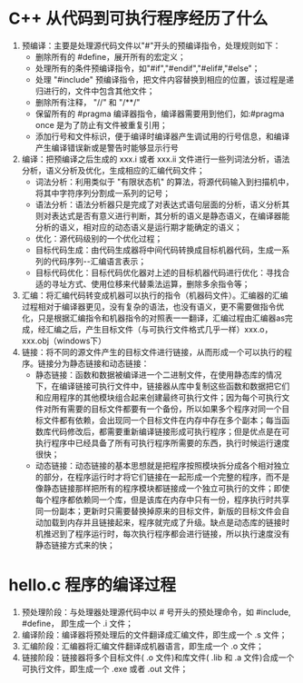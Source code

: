 # C++ 从代码到可执行程序经历了什么
1. 预编译：主要是处理源代码文件以"#"开头的预编译指令，处理规则如下：
    + 删除所有的 #define，展开所有的宏定义；
    + 处理所有的条件预编译指令，如"#if","#endif","#elif#,"#else"；
    + 处理 "#include" 预编译指令，把文件内容替换到相应的位置，该过程是递归进行的，文件中包含其他文件；
    + 删除所有注释， "//" 和 "/**/"
    + 保留所有的 #pragma 编译器指令，编译器需要用到他们，如:#pragma once 是为了防止有文件被重复引用；
    + 添加行号和文件标识，便于编译时编译器产生调试用的行号信息，和编译产生编译错误新或是警告时能够显示行号
2. 编译：把预编译之后生成的 xxx.i 或者 xxx.ii 文件进行一些列词法分析，语法分析，语义分析及优化，生成相应的汇编代码文件；
    + 词法分析：利用类似于 "有限状态机" 的算法，将源代码输入到扫描机中，将其中字符序列分割成一系列的记号；
    + 语法分析：语法分析器只是完成了对表达式语句层面的分析，语义分析其则对表达式是否有意义进行判断，其分析的语义是静态语义，在编译器能分析的语义，相对应的动态语义是运行期才能确定的语义；
    + 优化：源代码级别的一个优化过程；
    + 目标代码生成：由代码生成器将中间代码转换成目标机器代码，生成一系列的代码序列--汇编语言表示；
    + 目标代码优化：目标代码优化器对上述的目标机器代码进行优化：寻找合适的寻址方式、使用位移来代替乘法运算，删除多余指令等；
3. 汇编：将汇编代码转变成机器可以执行的指令（机器码文件）。汇编器的汇编过程相对于编译器更见，没有复杂的语法，也没有语义，更不需要做指令优化，只是根据汇编指令和机器指令的对照表一一翻译，汇编过程由汇编器as完成，经汇编之后，产生目标文件（与可执行文件格式几乎一样）xxx.o，xxx.obj（windows下）
4. 链接：将不同的源文件产生的目标文件进行链接，从而形成一个可以执行的程序。链接分为静态链接和动态链接：
    - 静态链接：函数和数据被编译进一个二进制文件，在使用静态库的情况下，在编译链接可执行文件中，链接器从库中复制这些函数和数据把它们和应用程序的其他模块组合起来创建最终可执行文件；因为每个可执行文件对所有需要的目标文件都要有一个备份，所以如果多个程序对同一个目标文件都有依赖，会出现同一个目标文件在内存中存在多个副本；每当函数库代码修改后，都需要重新编译链接形成可执行程序；但是优点是在可执行程序中已经具备了所有可执行程序所需要的东西，执行时候运行速度很快；
    - 动态链接：动态链接的基本思想就是把程序按照模块拆分成各个相对独立的部分，在程序运行时才将它们链接在一起形成一个完整的程序，而不是像静态链接那样把所有的程序模块都链接成一个独立可执行的文件；即使每个程序都依赖同一个库，但是该库在内存中只有一份，程序执行时共享同一份副本；更新时只需要替换掉原来的目标文件，新版的目标文件会自动加载到内存并且链接起来，程序就完成了升级。缺点是动态库的链接时机推迟到了程序运行时，每次执行程序都会进行链接，所以执行速度没有静态链接方式来的快；

# hello.c 程序的编译过程
1. 预处理阶段：与处理器处理源代码中以 # 号开头的预处理命令，如 #include, #define， 即生成一个 .i 文件；
2. 编译阶段：编译器将预处理后的文件翻译成汇编文件，即生成一个 .s 文件；
3. 汇编阶段：汇编器将汇编文件翻译成机器语言，即生成一个 .o 文件；
4. 链接阶段：链接器将多个目标文件( .o 文件)和库文件( .lib 和 .a 文件)合成一个可执行文件，即生成一个 .exe 或者 .out 文件；